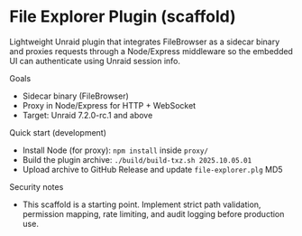 # File Explorer Plugin (scaffold)

Lightweight Unraid plugin that integrates FileBrowser as a sidecar binary and proxies requests through a Node/Express middleware so the embedded UI can authenticate using Unraid session info.

Goals
- Sidecar binary (FileBrowser)
- Proxy in Node/Express for HTTP + WebSocket
- Target: Unraid 7.2.0-rc.1 and above

Quick start (development)
- Install Node (for proxy): `npm install` inside `proxy/`
- Build the plugin archive: `./build/build-txz.sh 2025.10.05.01`
- Upload archive to GitHub Release and update `file-explorer.plg` MD5

Security notes
- This scaffold is a starting point. Implement strict path validation, permission mapping, rate limiting, and audit logging before production use.

